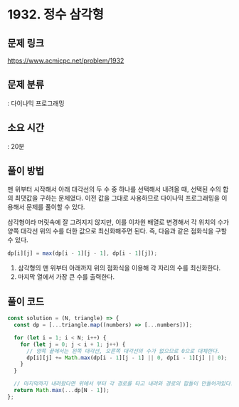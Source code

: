# 1932. 정수 삼각형

## 문제 링크

https://www.acmicpc.net/problem/1932

## 문제 분류

: 다이나믹 프로그래밍

## 소요 시간

: 20분

## 풀이 방법

맨 위부터 시작해서 아래 대각선의 두 수 중 하나를 선택해서 내려올 때, 선택된 수의 합의 최댓값을 구하는 문제였다.
이전 값을 그대로 사용하므로 다이나믹 프로그래밍을 이용해서 문제를 풀이할 수 있다.

삼각형이라 머릿속에 잘 그려지지 않지만, 이를 이차원 배열로 변경해서 각 위치의 수가 양쪽 대각선 위의 수를 더한
값으로 최신화해주면 된다. 즉, 다음과 같은 점화식을 구할 수 있다.

```js
dp[i][j] = max(dp[i - 1][j - 1], dp[i - 1][j]);
```

1. 삼각형의 맨 위부터 아래까지 위의 점화식을 이용해 각 자리의 수를 최신화한다.
2. 마지막 열에서 가장 큰 수를 출력한다.

## 풀이 코드

```js
const solution = (N, triangle) => {
  const dp = [...triangle.map((numbers) => [...numbers])];

  for (let i = 1; i < N; i++) {
    for (let j = 0; j < i + 1; j++) {
      // 양쪽 끝에서는 왼쪽 대각선, 오른쪽 대각선의 수가 없으므로 0으로 대체한다.
      dp[i][j] += Math.max(dp[i - 1][j - 1] || 0, dp[i - 1][j] || 0);
    }
  }

  // 마지막까지 내려왔다면 위에서 부터 각 경로를 타고 내려와 경로의 합들이 만들어져있다. 이 중에서 가장 큰 수를 반환한다.
  return Math.max(...dp[N - 1]);
};
```
